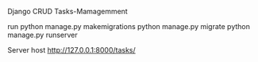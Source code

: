 Django CRUD
Tasks-Mamagemment

run
        python manage.py makemigrations
        python manage.py migrate
        python manage.py runserver

Server host
        http://127.0.0.1:8000/tasks/
